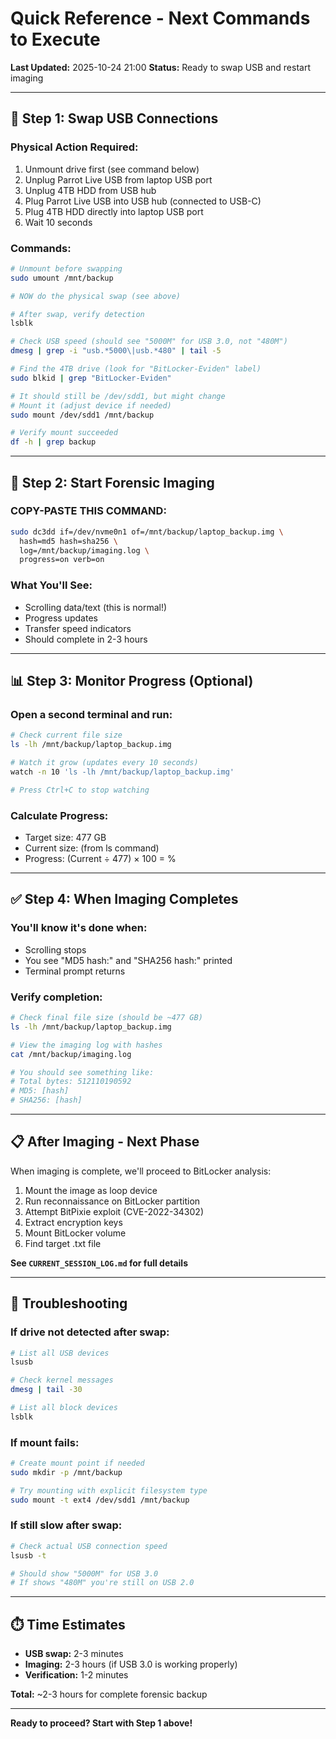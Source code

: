 # Quick Reference - Next Commands to Execute

**Last Updated:** 2025-10-24 21:00
**Status:** Ready to swap USB and restart imaging

---

## 🔄 **Step 1: Swap USB Connections**

### **Physical Action Required:**
1. Unmount drive first (see command below)
2. Unplug Parrot Live USB from laptop USB port
3. Unplug 4TB HDD from USB hub
4. Plug Parrot Live USB into USB hub (connected to USB-C)
5. Plug 4TB HDD directly into laptop USB port
6. Wait 10 seconds

### **Commands:**
```bash
# Unmount before swapping
sudo umount /mnt/backup

# NOW do the physical swap (see above)

# After swap, verify detection
lsblk

# Check USB speed (should see "5000M" for USB 3.0, not "480M")
dmesg | grep -i "usb.*5000\|usb.*480" | tail -5

# Find the 4TB drive (look for "BitLocker-Eviden" label)
sudo blkid | grep "BitLocker-Eviden"

# It should still be /dev/sdd1, but might change
# Mount it (adjust device if needed)
sudo mount /dev/sdd1 /mnt/backup

# Verify mount succeeded
df -h | grep backup
```

---

## 🚀 **Step 2: Start Forensic Imaging**

### **COPY-PASTE THIS COMMAND:**
```bash
sudo dc3dd if=/dev/nvme0n1 of=/mnt/backup/laptop_backup.img \
  hash=md5 hash=sha256 \
  log=/mnt/backup/imaging.log \
  progress=on verb=on
```

### **What You'll See:**
- Scrolling data/text (this is normal!)
- Progress updates
- Transfer speed indicators
- Should complete in 2-3 hours

---

## 📊 **Step 3: Monitor Progress (Optional)**

### **Open a second terminal and run:**
```bash
# Check current file size
ls -lh /mnt/backup/laptop_backup.img

# Watch it grow (updates every 10 seconds)
watch -n 10 'ls -lh /mnt/backup/laptop_backup.img'

# Press Ctrl+C to stop watching
```

### **Calculate Progress:**
- Target size: 477 GB
- Current size: (from ls command)
- Progress: (Current ÷ 477) × 100 = %

---

## ✅ **Step 4: When Imaging Completes**

### **You'll know it's done when:**
- Scrolling stops
- You see "MD5 hash:" and "SHA256 hash:" printed
- Terminal prompt returns

### **Verify completion:**
```bash
# Check final file size (should be ~477 GB)
ls -lh /mnt/backup/laptop_backup.img

# View the imaging log with hashes
cat /mnt/backup/imaging.log

# You should see something like:
# Total bytes: 512110190592
# MD5: [hash]
# SHA256: [hash]
```

---

## 📋 **After Imaging - Next Phase**

When imaging is complete, we'll proceed to BitLocker analysis:
1. Mount the image as loop device
2. Run reconnaissance on BitLocker partition
3. Attempt BitPixie exploit (CVE-2022-34302)
4. Extract encryption keys
5. Mount BitLocker volume
6. Find target .txt file

**See `CURRENT_SESSION_LOG.md` for full details**

---

## 🚨 **Troubleshooting**

### **If drive not detected after swap:**
```bash
# List all USB devices
lsusb

# Check kernel messages
dmesg | tail -30

# List all block devices
lsblk
```

### **If mount fails:**
```bash
# Create mount point if needed
sudo mkdir -p /mnt/backup

# Try mounting with explicit filesystem type
sudo mount -t ext4 /dev/sdd1 /mnt/backup
```

### **If still slow after swap:**
```bash
# Check actual USB connection speed
lsusb -t

# Should show "5000M" for USB 3.0
# If shows "480M" you're still on USB 2.0
```

---

## ⏱️ **Time Estimates**

- **USB swap:** 2-3 minutes
- **Imaging:** 2-3 hours (if USB 3.0 is working properly)
- **Verification:** 1-2 minutes

**Total:** ~2-3 hours for complete forensic backup

---

**Ready to proceed? Start with Step 1 above!**
